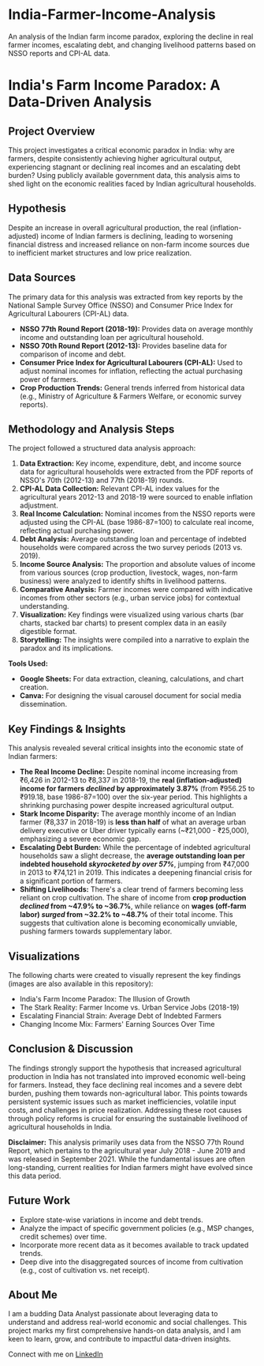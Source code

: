 # India-Farmer-Income-Analysis
An analysis of the Indian farm income paradox, exploring the decline in real farmer incomes, escalating debt, and changing livelihood patterns based on NSSO reports and CPI-AL data.

# India's Farm Income Paradox: A Data-Driven Analysis

## Project Overview

This project investigates a critical economic paradox in India: why are farmers, despite consistently achieving higher agricultural output, experiencing stagnant or declining real incomes and an escalating debt burden? Using publicly available government data, this analysis aims to shed light on the economic realities faced by Indian agricultural households.

## Hypothesis

Despite an increase in overall agricultural production, the real (inflation-adjusted) income of Indian farmers is declining, leading to worsening financial distress and increased reliance on non-farm income sources due to inefficient market structures and low price realization.

## Data Sources

The primary data for this analysis was extracted from key reports by the National Sample Survey Office (NSSO) and Consumer Price Index for Agricultural Labourers (CPI-AL) data.

* **NSSO 77th Round Report (2018-19):** Provides data on average monthly income and outstanding loan per agricultural household.
* **NSSO 70th Round Report (2012-13):** Provides baseline data for comparison of income and debt.
* **Consumer Price Index for Agricultural Labourers (CPI-AL):** Used to adjust nominal incomes for inflation, reflecting the actual purchasing power of farmers.
* **Crop Production Trends:** General trends inferred from historical data (e.g., Ministry of Agriculture & Farmers Welfare, or economic survey reports).

## Methodology and Analysis Steps

The project followed a structured data analysis approach:

1.  **Data Extraction:** Key income, expenditure, debt, and income source data for agricultural households were extracted from the PDF reports of NSSO's 70th (2012-13) and 77th (2018-19) rounds.
2.  **CPI-AL Data Collection:** Relevant CPI-AL index values for the agricultural years 2012-13 and 2018-19 were sourced to enable inflation adjustment.
3.  **Real Income Calculation:** Nominal incomes from the NSSO reports were adjusted using the CPI-AL (base 1986-87=100) to calculate real income, reflecting actual purchasing power.
4.  **Debt Analysis:** Average outstanding loan and percentage of indebted households were compared across the two survey periods (2013 vs. 2019).
5.  **Income Source Analysis:** The proportion and absolute values of income from various sources (crop production, livestock, wages, non-farm business) were analyzed to identify shifts in livelihood patterns.
6.  **Comparative Analysis:** Farmer incomes were compared with indicative incomes from other sectors (e.g., urban service jobs) for contextual understanding.
7.  **Visualization:** Key findings were visualized using various charts (bar charts, stacked bar charts) to present complex data in an easily digestible format.
8.  **Storytelling:** The insights were compiled into a narrative to explain the paradox and its implications.

**Tools Used:**
* **Google Sheets:** For data extraction, cleaning, calculations, and chart creation.
* **Canva:** For designing the visual carousel document for social media dissemination.

## Key Findings & Insights

This analysis revealed several critical insights into the economic state of Indian farmers:

* **The Real Income Decline:** Despite nominal income increasing from ₹6,426 in 2012-13 to ₹8,337 in 2018-19, the **real (inflation-adjusted) income for farmers *declined* by approximately 3.87%** (from ₹956.25 to ₹919.18, base 1986-87=100) over the six-year period. This highlights a shrinking purchasing power despite increased agricultural output.
* **Stark Income Disparity:** The average monthly income of an Indian farmer (₹8,337 in 2018-19) is **less than half** of what an average urban delivery executive or Uber driver typically earns (~₹21,000 - ₹25,000), emphasizing a severe economic gap.
* **Escalating Debt Burden:** While the percentage of indebted agricultural households saw a slight decrease, the **average outstanding loan per indebted household *skyrocketed by over 57%***, jumping from ₹47,000 in 2013 to ₹74,121 in 2019. This indicates a deepening financial crisis for a significant portion of farmers.
* **Shifting Livelihoods:** There's a clear trend of farmers becoming less reliant on crop cultivation. The share of income from **crop production *declined* from ~47.9% to ~36.7%**, while reliance on **wages (off-farm labor) *surged* from ~32.2% to ~48.7%** of their total income. This suggests that cultivation alone is becoming economically unviable, pushing farmers towards supplementary labor.

## Visualizations

The following charts were created to visually represent the key findings (images are also available in this repository):

* India's Farm Income Paradox: The Illusion of Growth
* The Stark Reality: Farmer Income vs. Urban Service Jobs (2018-19)
* Escalating Financial Strain: Average Debt of Indebted Farmers
* Changing Income Mix: Farmers' Earning Sources Over Time

## Conclusion & Discussion

The findings strongly support the hypothesis that increased agricultural production in India has not translated into improved economic well-being for farmers. Instead, they face declining real incomes and a severe debt burden, pushing them towards non-agricultural labor. This points towards persistent systemic issues such as market inefficiencies, volatile input costs, and challenges in price realization. Addressing these root causes through policy reforms is crucial for ensuring the sustainable livelihood of agricultural households in India.

**Disclaimer:** This analysis primarily uses data from the NSSO 77th Round Report, which pertains to the agricultural year July 2018 - June 2019 and was released in September 2021. While the fundamental issues are often long-standing, current realities for Indian farmers might have evolved since this data period.

## Future Work

* Explore state-wise variations in income and debt trends.
* Analyze the impact of specific government policies (e.g., MSP changes, credit schemes) over time.
* Incorporate more recent data as it becomes available to track updated trends.
* Deep dive into the disaggregated sources of income from cultivation (e.g., cost of cultivation vs. net receipt).

## About Me

I am a budding Data Analyst passionate about leveraging data to understand and address real-world economic and social challenges. This project marks my first comprehensive hands-on data analysis, and I am keen to learn, grow, and contribute to impactful data-driven insights.

Connect with me on [LinkedIn](https://www.linkedin.com/in/asif-khan-551704336/)
